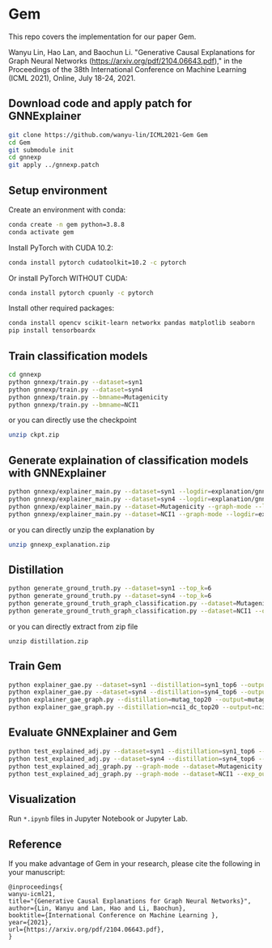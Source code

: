 # Gem
This repo covers the implementation for our paper Gem.

Wanyu Lin, Hao Lan, and Baochun Li. "Generative Causal Explanations for Graph Neural Networks (https://arxiv.org/pdf/2104.06643.pdf)," in the Proceedings of the 38th International Conference on Machine Learning (ICML 2021), Online, July 18-24, 2021.


## Download code and apply patch for GNNExplainer
```sh
git clone https://github.com/wanyu-lin/ICML2021-Gem Gem
cd Gem
git submodule init
cd gnnexp
git apply ../gnnexp.patch
```

## Setup environment
Create an environment with conda:
```sh
conda create -n gem python=3.8.8
conda activate gem
```
Install PyTorch with CUDA 10.2:
```sh
conda install pytorch cudatoolkit=10.2 -c pytorch
```
Or install PyTorch WITHOUT CUDA:
```sh
conda install pytorch cpuonly -c pytorch
```
Install other required packages:
```sh
conda install opencv scikit-learn networkx pandas matplotlib seaborn
pip install tensorboardx
```

## Train classification models

```sh
cd gnnexp
python gnnexp/train.py --dataset=syn1
python gnnexp/train.py --dataset=syn4
python gnnexp/train.py --bmname=Mutagenicity
python gnnexp/train.py --bmname=NCI1
```
or you can directly use the checkpoint
```sh
unzip ckpt.zip
```

## Generate explaination of classification models with GNNExplainer
```sh
python gnnexp/explainer_main.py --dataset=syn1 --logdir=explanation/gnnexp
python gnnexp/explainer_main.py --dataset=syn4 --logdir=explanation/gnnexp
python gnnexp/explainer_main.py --dataset=Mutagenicity --graph-mode --logdir=explanation/gnnexp
python gnnexp/explainer_main.py --dataset=NCI1 --graph-mode --logdir=explanation/gnnexp
```
or you can directly unzip the explanation by
```sh
unzip gnnexp_explanation.zip
```

## Distillation
```sh
python generate_ground_truth.py --dataset=syn1 --top_k=6
python generate_ground_truth.py --dataset=syn4 --top_k=6
python generate_ground_truth_graph_classification.py --dataset=Mutagenicity --output=mutag --graph-mode --top_k=20
python generate_ground_truth_graph_classification.py --dataset=NCI1 --output=nci1_dc --graph-mode --top_k=20 --disconnected
```
or you can directly extract from zip file
```
unzip distillation.zip
```

## Train Gem
```sh
python explainer_gae.py --dataset=syn1 --distillation=syn1_top6 --output=syn1_top6
python explainer_gae.py --dataset=syn4 --distillation=syn4_top6 --output=syn4_top6
python explainer_gae_graph.py --distillation=mutag_top20 --output=mutag_top20 --dataset=Mutagenicity --gpu -b 128 --weighted --gae3 --loss=mse --early_stop --graph_labeling --train_on_positive_label --epochs=300 --lr=0.01
python explainer_gae_graph.py --distillation=nci1_dc_top20 --output=nci1_dc_top20 --dataset=NCI1 --gpu -b 128 --weighted --gae3 --loss=mse --early_stop --graph_labeling --train_on_positive_label --epochs=300 --lr=0.01
```

## Evaluate GNNExplainer and Gem
```sh
python test_explained_adj.py --dataset=syn1 --distillation=syn1_top6 --exp_out=syn1_top6 --top_k=6
python test_explained_adj.py --dataset=syn4 --distillation=syn4_top6 --exp_out=syn4_top6 --top_k=6
python test_explained_adj_graph.py --graph-mode --dataset=Mutagenicity --exp_out=mutag_top20 --distillation=mutag_top20 --top_k=15 --test_out=mutag_top20_top15
python test_explained_adj_graph.py --graph-mode --dataset=NCI1 --exp_out=nci1_dc_top20 --distillation=nci1_dc_top20 --top_k=15 --test_out=nci1_dc_top20_top15
```


## Visualization
Run `*.ipynb` files in Jupyter Notebook or Jupyter Lab.


## Reference
If you make advantage of Gem in your research, please cite the following in your manuscript:

```
@inproceedings{
wanyu-icml21,
title="{Generative Causal Explanations for Graph Neural Networks}",
author={Lin, Wanyu and Lan, Hao and Li, Baochun},
booktitle={International Conference on Machine Learning },
year={2021},
url={https://arxiv.org/pdf/2104.06643.pdf},
}
```
